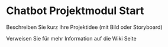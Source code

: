 # Chatbot Projektmodul Start

Beschreiben Sie kurz Ihre Projektidee (mit Bild oder Storyboard)

Verweisen Sie für mehr Information auf die Wiki Seite